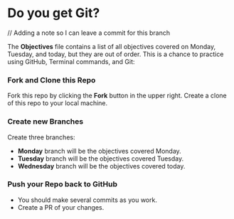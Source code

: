 # Do you get Git?

// Adding a note so I can leave a commit for this branch

The **Objectives** file contains a list of all objectives covered on Monday, Tuesday, and today, but they are out of order.
This is a chance to practice using GitHub, Terminal commands, and Git:

### Fork and Clone this Repo
Fork this repo by clicking the **Fork** button in the upper right.
Create a clone of this repo to your local machine.

### Create new Branches
Create three branches:
* **Monday** branch will be the objectives covered Monday.
* **Tuesday** branch will be the objectives covered Tuesday.
* **Wednesday** branch will be the objectives covered today.

### Push your Repo back to GitHub
* You should make several commits as you work.
* Create a PR of your changes.


